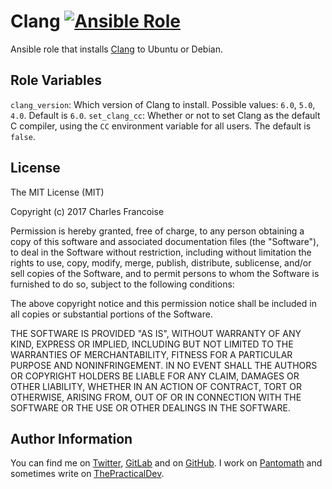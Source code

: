 Clang [![Ansible Role](https://img.shields.io/ansible/role/d/21596.svg)](https://galaxy.ansible.com/loderunner/clang/)
=====

Ansible role that installs [Clang](https://clang.llvm.org/) to Ubuntu or Debian.

Role Variables
--------------

`clang_version`: Which version of Clang to install. Possible values: `6.0`, `5.0`, `4.0`. Default is `6.0`.
`set_clang_cc`: Whether or not to set Clang as the default C compiler, using the `CC` environment variable for all users. The default is `false`.

License
-------

The MIT License (MIT)

Copyright (c) 2017 Charles Francoise

Permission is hereby granted, free of charge, to any person obtaining a copy of this software and associated documentation files (the "Software"), to deal in the Software without restriction, including without limitation the rights to use, copy, modify, merge, publish, distribute, sublicense, and/or sell copies of the Software, and to permit persons to whom the Software is furnished to do so, subject to the following conditions:

The above copyright notice and this permission notice shall be included in all copies or substantial portions of the Software.

THE SOFTWARE IS PROVIDED "AS IS", WITHOUT WARRANTY OF ANY KIND, EXPRESS OR IMPLIED, INCLUDING BUT NOT LIMITED TO THE WARRANTIES OF MERCHANTABILITY, FITNESS FOR A PARTICULAR PURPOSE AND NONINFRINGEMENT. IN NO EVENT SHALL THE AUTHORS OR COPYRIGHT HOLDERS BE LIABLE FOR ANY CLAIM, DAMAGES OR OTHER LIABILITY, WHETHER IN AN ACTION OF CONTRACT, TORT OR OTHERWISE, ARISING FROM, OUT OF OR IN CONNECTION WITH THE SOFTWARE OR THE USE OR OTHER DEALINGS IN THE SOFTWARE.

Author Information
------------------

You can find me on [Twitter](https://twitter.com/loderunnr), [GitLab](https://gitlab.com/loderunner) and on [GitHub](https://github.com/loderunner/). I work on [Pantomath](https://pantomath.io) and sometimes write on [ThePracticalDev](https://dev.to/loderunner).
